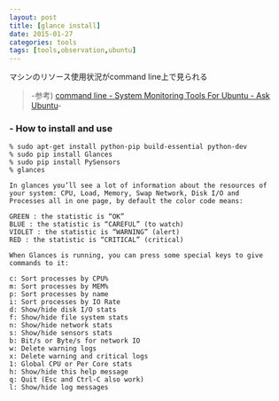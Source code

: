 ```yaml
---
layout: post
title: [glance install]
date: 2015-01-27
categories: tools
tags: [tools,observation,ubuntu]
---
```


マシンのリソース使用状況がcommand line上で見られる


> -参考) [command line - System Monitoring Tools For Ubuntu - Ask Ubuntu](http://askubuntu.com/questions/293426/system-monitoring-tools-for-ubuntu)-


### - How to install and use
	% sudo apt-get install python-pip build-essential python-dev
	% sudo pip install Glances
	% sudo pip install PySensors
	% glances

	In glances you’ll see a lot of information about the resources of
	your system: CPU, Load, Memory, Swap Network, Disk I/O and
	Processes all in one page, by default the color code means:

	GREEN : the statistic is “OK”
	BLUE : the statistic is “CAREFUL” (to watch)
	VIOLET : the statistic is “WARNING” (alert)
	RED : the statistic is “CRITICAL” (critical)

	When Glances is running, you can press some special keys to give
	commands to it:

	c: Sort processes by CPU%
	m: Sort processes by MEM%
	p: Sort processes by name
	i: Sort processes by IO Rate
	d: Show/hide disk I/O stats
	f: Show/hide file system stats
	n: Show/hide network stats
	s: Show/hide sensors stats
	b: Bit/s or Byte/s for network IO
	w: Delete warning logs
	x: Delete warning and critical logs
	1: Global CPU or Per Core stats
	h: Show/hide this help message
	q: Quit (Esc and Ctrl-C also work)
	l: Show/hide log messages
